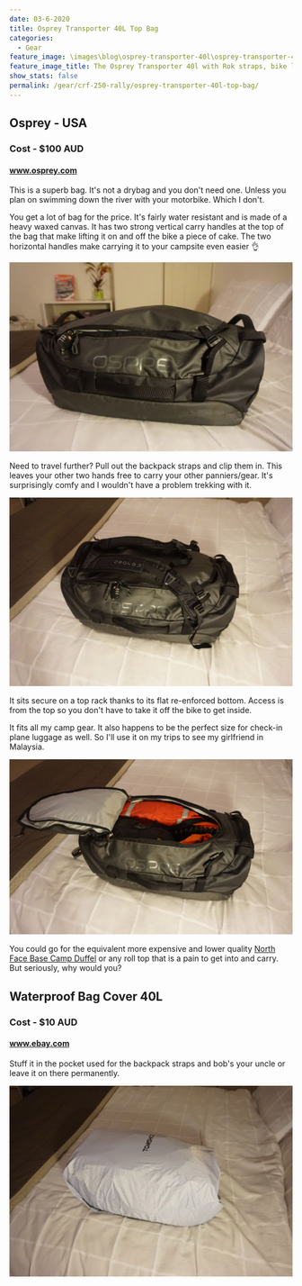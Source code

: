 ```yaml
---
date: 03-6-2020
title: Osprey Transporter 40L Top Bag
categories:
  - Gear
feature_image: \images\blog\osprey-transporter-40l\osprey-transporter-40l-top-bag
feature_image_title: The Osprey Transporter 40l with Rok straps, bike lock and padlocked zipper
show_stats: false
permalink: /gear/crf-250-rally/osprey-transporter-40l-top-bag/
---
```

<h2>Osprey - USA</h2>
<h3>Cost - $100 AUD</h3>
<h4><a href="https://www.osprey.com/">www.osprey.com</a></h4>
<p>
  This is a superb bag. It's not a drybag and you don't need one. Unless you plan on swimming down the river with your motorbike. Which I don't.
</p>

<p>
  You get a lot of bag for the price. It's fairly water resistant and is made of a heavy waxed canvas. It has two strong vertical carry handles at the top of the bag that make lifting it on and off the bike a piece of cake. The two horizontal handles make carrying it to your campsite even easier 👌
</p>

<picture>
  <source srcset="\images\blog\osprey-transporter-40l\osprey-transporter-40l-close-up.webp">
  <img src="\images\blog\osprey-transporter-40l\osprey-transporter-40l-close-up.jpg" alt="The Osprey Transporter 40L in black closed with TSA lock" />
</picture>

<p>
  Need to travel further? Pull out the backpack straps and clip them in. This leaves your other two hands free to carry your other panniers/gear. It's surprisingly comfy and I wouldn't have a problem trekking with it.
</p>

<picture>
  <source srcset="\images\blog\osprey-transporter-40l\osprey-transporter-40l-backpack-straps.webp">
  <img src="\images\blog\osprey-transporter-40l\osprey-transporter-40l-backpack-straps.jpg" alt="The Osprey Transporter 40l in black with backpack straps pulled out from the top cover" />
</picture>

<p>
  It sits secure on a top rack thanks to its flat re-enforced bottom. Access is from the top so you don't have to take it off the bike to get inside.
</p>

<p>
  It fits all my camp gear. It also happens to be the perfect size for check-in plane luggage as well. So I'll use it on my trips to see my girlfriend in Malaysia.
</p>

<picture>
  <source srcset="\images\blog\osprey-transporter-40l\osprey-transporter-40l-open.webp">
  <img src="\images\blog\osprey-transporter-40l\osprey-transporter-40l-open.jpg" alt="The Osprey Transporter 40L with the top open" />
</picture>

<p>
 You could go for the equivalent more expensive and lower quality <a href="https://thenorthface.com.au/product/base-camp-duffel---xs/NF0A3ETNZU3.html">North Face Base Camp Duffel</a> or any roll top that is a pain to get into and carry. But seriously, why would you?
</p>

<h2>Waterproof Bag Cover 40L</h2>
<h3>Cost - $10 AUD</h3>
<h4><a href="https://www.ebay.com">www.ebay.com</a></h4>

<p>
Stuff it in the pocket used for the backpack straps and bob's your uncle or leave it on there permanently.
</p>

<picture>
  <source srcset="\images\blog\osprey-transporter-40l\osprey-transporter-40l-cover.webp">
  <img src="\images\blog\osprey-transporter-40l\osprey-transporter-40l-cover.jpg" alt="The Osprey Transporter 40l with Tomshoo 40l backpack rain cover from Ebay" />
</picture>